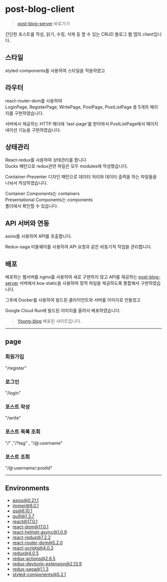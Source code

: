 # post-blog-client

> [post-blog-server](https://github.com/twozeronine/post-blog-server) 바로가기

간단한 포스트를 작성, 읽기, 수정, 삭제 등 할 수 있는 CRUD 블로그 웹 앱의 client입니다.

## 스타일

styled-components를 사용하여 스타일을 적용하였고

## 라우터

react-router-dom를 사용하여  
LoginPage, RegisterPage, WritePage, PostPage, PostListPage 총 5개의 페이지를 구현하였습니다.

서버에서 제공하는 HTTP 헤더에 'last-page'를 받아와서 PostListPage에서 페이지네이션 기능을 구현하였습니다.

## 상태관리

React-redux를 사용하여 상태관리를 합니다  
Ducks 패턴으로 redux관련 파일은 모두 modules에 작성했습니다.

Container-Presenter 디자인 패턴으로 데이터 처리와 데이터 출력을 하는 파일들을 나눠서 작성하였습니다.

Container Components는 containers  
Presentational Components는 components  
폴더에서 확인할 수 있습니다.

## API 서버와 연동

axios를 사용하여 API를 호출합니다.

Redux-saga 미들웨어를 사용하여 API 요청과 같은 비동기적 작업을 관리합니다.

## 배포

배포하는 웹서버를 nginx를 사용하여 새로 구현하지 않고 API를 제공하는 [post-blog-server](https://github.com/twozeronine/post-blog-server) 서버에서 koa-static을 사용하여 정적 파일을 제공하도록 통합해서 구현하였습니다.

그후에 Docker를 사용하여 빌드된 클라이언트와 서버를 이미지로 만들었고

Google Cloud Run에 빌드된 이미지를 올려서 배포하였습니다.

> [Young-blog](https://blog-axhvl5dnbq-an.a.run.app/) 배포된 사이트입니다.

---

## page

### 회원가입

"/register"

### 로그인

"/login"

### 포스트 작성

"/write"

### 포스트 목록 조회

"/" ,"/?tag" , "/@:username"

### 포스트 조회

"/@:username/:postId"

---

## Environments

- axios@0.21.1
- immer@9.0.1
- qs@6.10.1
- quill@1.3.7
- react@17.0.1
- react-dom@17.0.1
- react-helmet-async@1.0.9
- react-redux@7.2.2
- react-router-dom@5.2.0
- react-scripts@4.0.3
- redux@4.0.5
- redux-actions@2.6.5
- redux-devtools-extension@2.13.9
- redux-saga@1.1.3
- styled-components@5.2.1
